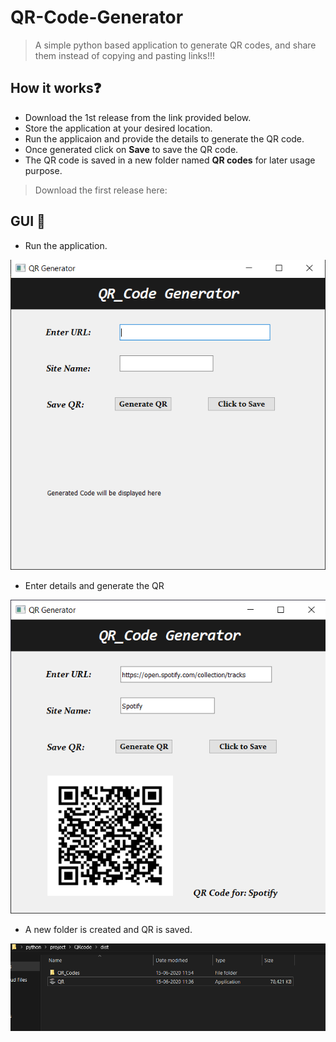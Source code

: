 # QR-Code-Generator 
> A simple python based application to generate QR codes, and share them instead of copying and pasting links!!!

## How it works❓

 - Download the 1st release from the link provided below.
 - Store the application at your desired location.
 - Run the applicaion and provide the details to generate the QR code.
 - Once generated click on **Save** to save the QR code.
 - The QR code is saved in a new folder named **QR codes** for later usage purpose.
 
 > Download the first release here: 
 
 ## GUI 🙌
 
  - Run the application.
  
  <img src = "imgs/im1.PNG" width = "600">
  
  - Enter details and generate the QR
   
  <img src = "imgs/im2.PNG" width = "600">
  
  - A new folder is created and QR is saved.
  
  <img src = "imgs/im3.PNG" width = "600">
  
  
